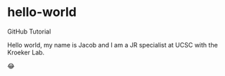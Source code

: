 # hello-world
 GitHub Tutorial

Hello world, my name is Jacob and I am a JR specialist at UCSC with the Kroeker Lab.

:joy:
